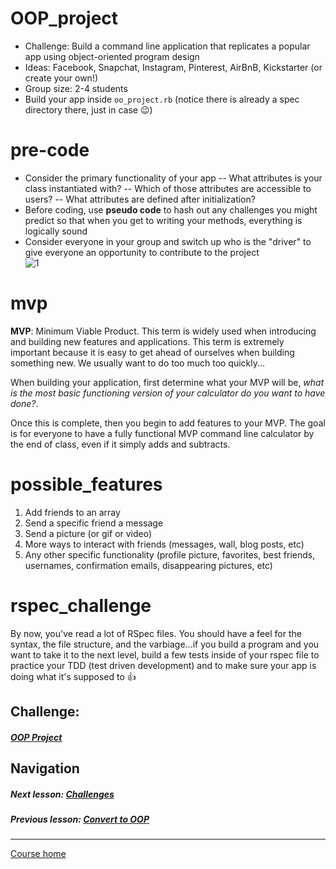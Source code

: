 # OOP_project
- Challenge: Build a command line application that replicates a popular app using object-oriented program design
- Ideas: Facebook, Snapchat, Instagram, Pinterest, AirBnB, Kickstarter (or create your own!)
- Group size: 2-4 students
- Build your app inside `oo_project.rb` (notice there is already a spec directory there, just in case :wink:)
# pre-code
- Consider the primary functionality of your app
-- What attributes is your class instantiated with?
-- Which of those attributes are accessible to users?
-- What attributes are defined after initialization? 
- Before coding, use **pseudo code** to hash out any challenges you might predict so that when you get to writing your methods, everything is logically sound
- Consider everyone in your group and switch up who is the "driver" to give everyone an opportunity to contribute to the project  
![1](http://i.imgur.com/iXacJsk.jpg?1)  

# mvp
**MVP**: Minimum Viable Product. This term is widely used when introducing and building new features and applications. This term is extremely important because it is easy to get ahead of ourselves when building something new. We usually want to do too much too quickly...   

When building your application, first determine what your MVP will be, *what is the most basic functioning version of your calculator do you want to have done?*.   

Once this is complete, then you begin to add features to your MVP. The goal is for everyone to have a fully functional MVP command line calculator by the end of class, even if it simply adds and subtracts.

# possible_features
1. Add friends to an array
2. Send a specific friend a message
3. Send a picture (or gif or video)
4. More ways to interact with friends (messages, wall, blog posts, etc)
5. Any other specific functionality (profile picture, favorites, best friends, usernames, confirmation emails, disappearing pictures, etc)

# rspec_challenge
By now, you've read a lot of RSpec files. You should have a feel for the syntax, the file structure, and the varbiage...if you build a program and you want to take it to the next level, build a few tests inside of your rspec file to practice your TDD (test driven development) and to make sure your app is doing what it's supposed to :+1:  


## Challenge:  
##### [OOP Project](https://github.com/Coderdotnew/intro_web_apps_dgm/tree/master/07_class/02_OOP_project/code/01_OOP_project)  

## Navigation  
##### Next lesson: [Challenges](https://github.com/Coderdotnew/intro_web_apps_dgm/tree/master/07_class/03_challenges)     
##### Previous lesson: [Convert to OOP](https://github.com/Coderdotnew/intro_web_apps_dgm/tree/master/07_class/01_convert_to_OOP)
---  
[Course home](https://github.com/Coderdotnew/intro_web_apps_dgm)  